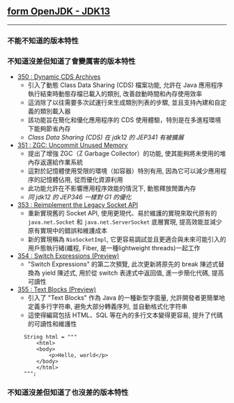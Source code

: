 ## [form OpenJDK - JDK13](https://openjdk.org/projects/jdk/13)

---

### 不能不知道的版本特性

### 不知道沒差但知道了會變厲害的版本特性

- [350 : Dynamic CDS Archives](https://openjdk.org/jeps/350)
    - 引入了動態 Class Data Sharing (CDS) 檔案功能, 允許在 Java 應用程序執行結束時動態存檔已載入的類別, 改善啟動時間和內存使用效率
    - 這消除了以往需要多次試運行來生成類別列表的步驟, 並且支持內建和自定義的類別載入器
    - 該功能旨在簡化和優化應用程序的 CDS 使用體驗，特別是在多進程環境下能夠節省內存
    - *Class Data Sharing (CDS) 在 jdk12 的 JEP341 有被擴展*
- [351 : ZGC: Uncommit Unused Memory](https://openjdk.org/jeps/351)
    - 提出了增強 ZGC（Z Garbage Collector）的功能, 使其能夠將未使用的堆內存返還給作業系統
    - 這對於記憶體使用受限的環境（如容器）特別有用, 因為它可以減少應用程序的記憶體佔用, 從而優化資源利用
    - 此功能允許在不影響應用程序效能的情況下, 動態釋放閒置內存
    - *同 jdk12 的 JEP346 一樣對 G1 的優化*
- [353 : Reimplement the Legacy Socket API](https://openjdk.org/jeps/353)
    - 重新實現舊的 Socket API, 使用更現代、易於維護的實現來取代原有的 `java.net.Socket` 和 `java.net.ServerSocket` 底層實現, 提高效能並減少原有實現中的錯誤和維護成本
    - 新的實現稱為 `NioSocketImpl`, 它更容易調試並且更適合與未來可能引入的用戶態執行緒(纖程, Fiber, 是一種lightweight threads)一起工作
- [354 : Switch Expressions (Preview)](https://openjdk.org/jeps/354)
    - "Switch Expressions" 的第二次預覽, 此次更新將原先的 break 陳述式替換為 yield 陳述式, 用於從 switch 表達式中返回值, 進一步簡化代碼, 提高可讀性
- [355 : Text Blocks (Preview)](https://openjdk.org/jeps/355)
    - 引入了 "Text Blocks" 作為 Java 的一種新型字面量, 允許開發者更簡單地定義多行字符串, 避免大部分轉義序列, 並自動格式化字符串
    - 這使得編寫包括 HTML、SQL 等在內的多行文本變得更容易, 提升了代碼的可讀性和維護性
  ```
    String html = """
        <html>
        <body>
            <p>Hello, world</p>
        </body>
        </html>
    """;
  ```

### 不知道沒差但知道了也沒差的版本特性

